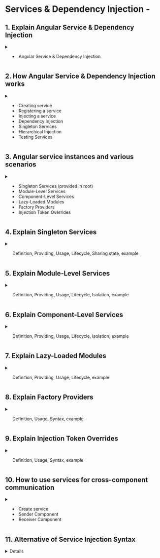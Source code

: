 # Services & Dependency Injection -

## 1. Explain Angular Service & Dependency Injection
<details>
   <summary>
   
   <ul>
     <li>Angular Service & Dependency Injection</li>
   </ul>
      
   </summary>
   
In Angular, a service is a TypeScript class that encapsulates functionality that can be shared across multiple parts of an application. Services are commonly used to perform tasks such as data fetching, business logic processing, authentication, logging, and more. They promote code reusability, modularity, and maintainability by centralizing common functionality that multiple components or modules may require.

Dependency injection (DI) is a design pattern used by Angular to manage the dependencies of a component or service. With DI, Angular's injector system automatically provides the necessary dependencies to a component or service when it is created, rather than requiring the component or service to create its dependencies directly. This makes components and services more modular and easier to test, as dependencies can be easily swapped out or mocked.

In simpler terms:

- **Service:** A service is a TypeScript class that provides a specific functionality or service to other parts of an Angular application.

- **Dependency Injection:** Dependency injection is a mechanism in Angular that automatically provides the necessary dependencies (services or other objects) to a component or service when it is created. This allows components and services to be decoupled from their dependencies, making them more modular, reusable, and testable.

In summary, services and dependency injection are fundamental concepts in Angular that promote code organization, reusability, and maintainability by allowing common functionality to be encapsulated in services and injected into components as needed.

![Screenshot 2024-03-31 at 9 42 39 PM](https://github.com/gauripatil/angular-complete-guide/assets/3206551/747a1b3a-f328-41c5-b268-e942e2ba1802)


</details>

## 2. How Angular Service & Dependency Injection works
<details>
   <summary>
   
   <ul>
     <li>Creating service</li>
     <li>Registering a service</li>
     <li>Injecting a service</li>
     <li>Dependency Injection</li>
     <li>Singleton Services</li>
     <li>Hierarchical Injection</li>
     <li>Testing Services</li>
   </ul>
      
   </summary>
   
In Angular, services are classes that are responsible for providing functionality that can be shared across components, directives, and other services within an application. They are commonly used for tasks such as data fetching, state management, authentication, logging, and more. Dependency injection (DI) is a design pattern used by Angular to provide services to components and other parts of the application.

Here's how service and dependency injection work in Angular:

### 1. Creating a Service:
You can create a service using the Angular CLI or manually by creating a TypeScript class with the `@Injectable()` decorator from `@angular/core`.

```typescript
import { Injectable } from '@angular/core';

@Injectable({
  providedIn: 'root'
})
export class DataService {
  getData() {
    return ['item1', 'item2', 'item3'];
  }
}
```

### 2. Registering a Service:
Angular provides various ways to register a service, such as providing it at the root level, in a specific module, or even at the component level.

- **Root level:** By providing the service in the `@Injectable()` decorator with `providedIn: 'root'`, Angular automatically registers the service at the root injector.

- **Module level:** You can provide the service in a specific module by adding it to the `providers` array of the module's metadata.

### 3. Injecting a Service:
You can inject a service into a component, directive, or another service by including it as a constructor parameter.

```typescript
import { Component } from '@angular/core';
import { DataService } from './data.service';

@Component({
  selector: 'app-example',
  template: `
    <ul>
      <li *ngFor="let item of items">{{ item }}</li>
    </ul>
  `
})
export class ExampleComponent {
  items: string[];

  constructor(private dataService: DataService) {
    this.items = this.dataService.getData();
  }
}
```

### 4. Dependency Injection:
Angular's dependency injection system automatically resolves and injects the required dependencies (services) into the constructor of a component or other injectable class. It provides a centralized way to manage and inject dependencies throughout the application, making it easier to maintain and test.

### 5. Singleton Services:
By default, services registered with `providedIn: 'root'` are singleton instances. Angular maintains a single instance of the service throughout the application and shares it wherever it's injected.

### 6. Hierarchical Injection:
Angular's DI system follows a hierarchical injection pattern, where services can be injected at different levels (root, module, component) and are inherited by child components.

### 7. Testing Services:
Angular's dependency injection makes it easy to write unit tests for services by providing mock implementations or using dependency injection tokens to replace real dependencies with test doubles.

Overall, services and dependency injection are core concepts in Angular that enable efficient sharing of functionality and data across different parts of an application while promoting modularity, testability, and maintainability.
</details>

## 3. Angular service instances and various scenarios

<details>
   <summary>
   
   <ul>
     <li>Singleton Services (provided in root)</li>
     <li>Module-Level Services</li>
     <li>Component-Level Services</li>
     <li>Lazy-Loaded Modules</li>
     <li>Factory Providers</li>
     <li>Injection Token Overrides</li>
   </ul>
      
   </summary>
   
In Angular, the number of instances of a service created and how they are handled depend on how the service is provided. Angular supports different methods of providing services, each affecting the lifecycle and sharing behavior of the service instances. Here's how Angular handles service instances in various scenarios:

1. **Singleton Services (provided in root)**:
   - When a service is provided at the root level (using the `providedIn: 'root'` syntax or `@Injectable({ providedIn: 'root' })` decorator), Angular creates a single instance of the service for the entire application.
   - This instance is shared across all components, directives, and other services that inject it.

2. **Module-Level Services**:
   - When a service is provided at the module level (by adding it to the `providers` array of a module), Angular creates a single instance of the service for the entire module.
   - This instance is shared among all components, directives, and other services within that module.

3. **Component-Level Services**:
   - When a service is provided at the component level (by adding it to the `providers` array of a component's metadata), Angular creates a new instance of the service for each instance of the component.
   - Each component gets its own instance of the service, isolated from other components.

4. **Lazy-Loaded Modules**:
   - When a module is lazy-loaded, Angular creates a new instance of any services provided at the module level.
   - This ensures that lazy-loaded modules have their own separate instances of services, maintaining encapsulation and isolation.

5. **Factory Providers**:
   - Angular allows services to be provided using factory functions, which can dynamically determine how instances are created.
   - By defining a factory provider, you can customize the creation and lifecycle of service instances based on specific criteria or conditions.

6. **Injection Token Overrides**:
   - Angular provides the ability to override service instances using injection tokens.
   - This allows you to replace a service instance with a different implementation or a mock instance, useful for testing or providing alternative implementations based on runtime conditions.

Overall, Angular's dependency injection system ensures that services are created and managed in a way that promotes modularity, encapsulation, and reusability. Depending on where and how a service is provided, Angular handles service instances accordingly to maintain the desired behavior and lifecycle throughout the application.

</details>

## 4. Explain Singleton Services
<details>
<summary>
      <ul>Definition, Providing, Usage, Lifecycle, Sharing state, example</ul>
</summary>

### Singleton Services (provided in root):
- **Definition**: 
  - A singleton service is a service for which Angular maintains a single instance throughout the application's lifecycle.
  - When a service is provided at the root level, Angular ensures that only one instance of that service is created and shared across the entire application.
- **Providing at the Root Level**:
  - You can provide a service at the root level by using the `providedIn: 'root'` syntax or by decorating the service class with `@Injectable({ providedIn: 'root' })`.
  - This is often considered a best practice for services that need to be shared across multiple components, directives, and services.
- **Usage**:
  - Once provided at the root level, the service instance is available for injection into any component, directive, or service throughout the application.
  - Components or other injectables that request the service will receive the same instance of the service.
- **Lifecycle**:
  - The singleton service instance is created when it is first injected or accessed within the application and persists until the application is closed or refreshed.
  - It remains in memory for the entire lifetime of the application.
- **Sharing State**:
  - Since there is only one instance of the service, any data or state stored within the service is shared across all components and services that inject it.
  - Changes to the service's state are immediately reflected in all parts of the application that use the service.
- **Example**:
  - ```typescript
    import { Injectable } from '@angular/core';

    @Injectable({
      providedIn: 'root'
    })
    export class DataService {
      data: any[];

      constructor() {
        this.data = [];
      }

      addData(item: any) {
        this.data.push(item);
      }

      getData() {
        return this.data;
      }
    }
    ```
  - In this example, `DataService` is a singleton service provided at the root level. It maintains a single instance of the `data` array, which can be accessed and modified by any component or service in the application.

By providing services as singletons at the root level, Angular ensures efficient sharing of functionality and state across different parts of the application while maintaining a clean and organized code structure.

</details>

## 5. Explain Module-Level Services
<details>
<summary>
      <ul>Definition, Providing, Usage, Lifecycle, Isolation, example</ul> 
</summary>

   Certainly! Let's dive deeper into point 2, which focuses on module-level services in Angular:

### Module-Level Services:
- **Definition**:
  - Module-level services are services provided within a specific Angular module.
  - When a service is provided at the module level, Angular creates a single instance of that service for the entire module.
- **Providing at the Module Level**:
  - You can provide a service at the module level by adding it to the `providers` array of the module's metadata.
  - Services provided at the module level are accessible to all components, directives, and other services within that module.
- **Usage**:
  - Once provided at the module level, the service instance is available for injection into any component, directive, or service within the same module.
  - Components or other injectables that request the service will receive the same instance of the service within that module.
- **Lifecycle**:
  - The module-level service instance is created when it is first injected or accessed within the module and persists as long as the module is loaded.
  - If the module is eagerly loaded, the service instance is created when the application starts. If the module is lazily loaded, the service instance is created when the module is first loaded.
- **Isolation**:
  - Services provided at the module level are isolated to the module in which they are provided.
  - They are not accessible to components, directives, or services in other modules unless explicitly imported and provided in those modules as well.
- **Example**:
  - ```typescript
    import { Injectable } from '@angular/core';

    @Injectable()
    export class LoggerService {
      log(message: string) {
        console.log(message);
      }
    }
    ```
  - ```typescript
    import { NgModule } from '@angular/core';
    import { CommonModule } from '@angular/common';
    import { LoggerService } from './logger.service';
    import { AppComponent } from './app.component';

    @NgModule({
      declarations: [
        AppComponent
      ],
      imports: [
        CommonModule
      ],
      providers: [LoggerService] // Provide LoggerService at the module level
    })
    export class AppModule { }
    ```
  - In this example, `LoggerService` is provided at the module level within the `AppModule`. It can be injected into any component, directive, or service within `AppModule`.

Module-level services are useful for providing functionality that is specific to a particular module and needs to be shared among multiple components or services within that module. They offer encapsulation and isolation, allowing modules to define their own set of services independently of other modules.

</details>



## 6. Explain Component-Level Services
<details>
<summary>
      <ul>Definition, Providing, Usage, Lifecycle, Isolation, example</ul> 
</summary>

   Certainly! Let's delve deeper into point 3, which focuses on component-level services in Angular:

### Component-Level Services:
- **Definition**:
  - Component-level services are services provided within a specific Angular component.
  - When a service is provided at the component level, Angular creates a new instance of that service for each instance of the component.
- **Providing at the Component Level**:
  - You can provide a service at the component level by adding it to the `providers` array of the component's metadata.
  - Services provided at the component level are scoped to the component and its child components. Each instance of the component gets its own instance of the service.
- **Usage**:
  - Once provided at the component level, the service instance is available for injection into the component and its child components.
  - Each component instance that requests the service will receive its own instance of the service.
- **Lifecycle**:
  - The component-level service instance is created when a new instance of the component is created and destroyed when the component is destroyed.
  - Each time the component is instantiated, a new instance of the service is created specifically for that instance of the component.
- **Isolation**:
  - Services provided at the component level are isolated to the component and its child components.
  - They are not accessible to other components, directives, or services outside of the component's scope.
- **Example**:
  - ```typescript
    import { Injectable } from '@angular/core';

    @Injectable()
    export class LoggerService {
      log(message: string) {
        console.log(message);
      }
    }
    ```
  - ```typescript
    import { Component } from '@angular/core';
    import { LoggerService } from './logger.service';

    @Component({
      selector: 'app-example',
      template: '<button (click)="log()">Log Message</button>',
      providers: [LoggerService] // Provide LoggerService at the component level
    })
    export class ExampleComponent {
      constructor(private logger: LoggerService) {}

      log() {
        this.logger.log('Message logged from ExampleComponent');
      }
    }
    ```
  - In this example, `LoggerService` is provided at the component level within `ExampleComponent`. Each instance of `ExampleComponent` will have its own instance of `LoggerService`.

Component-level services are useful for providing functionality that is closely tied to a specific component and does not need to be shared with other parts of the application. They offer encapsulation and isolation, allowing components to have their own private instances of services. This can be helpful for managing component-specific state or behavior.


</details>



## 7. Explain Lazy-Loaded Modules
<details>
<summary>
      <ul>Definition, Providing, Usage, Lifecycle, example</ul> 
</summary>

   Certainly! Let's explore point 4, which pertains to lazy-loaded modules in Angular:

### Lazy-Loaded Modules:
- **Definition**:
  - Lazy loading is a technique in Angular where modules are loaded asynchronously only when they are needed, rather than loading them all upfront when the application starts.
  - Lazy-loaded modules are modules that are loaded on demand, typically when a user navigates to a specific route associated with the lazy-loaded module.
- **Module-Level Services in Lazy-Loaded Modules**:
  - When a module is lazy-loaded, Angular creates a new instance of any services provided at the module level.
  - This ensures that lazy-loaded modules have their own separate instances of services, maintaining encapsulation and isolation.
- **Usage**:
  - Services provided at the module level within a lazy-loaded module are accessible to all components, directives, and other services within that module.
  - Each lazy-loaded module instance will have its own instance of the module-level services.
- **Lifecycle**:
  - The instance of module-level services within a lazy-loaded module is created when the module is first loaded.
  - Once created, the service instance persists as long as the lazy-loaded module remains loaded.
- **Example**:
  - ```typescript
    import { Injectable } from '@angular/core';

    @Injectable()
    export class DataService {
      getData() {
        return ['item1', 'item2', 'item3'];
      }
    }
    ```
  - ```typescript
    import { NgModule } from '@angular/core';
    import { CommonModule } from '@angular/common';
    import { RouterModule } from '@angular/router';
    import { LazyLoadedComponent } from './lazy-loaded.component';
    import { DataService } from './data.service';

    @NgModule({
      declarations: [
        LazyLoadedComponent
      ],
      imports: [
        CommonModule,
        RouterModule.forChild([
          { path: '', component: LazyLoadedComponent }
        ])
      ],
      providers: [DataService] // Provide DataService at the module level
    })
    export class LazyLoadedModule { }
    ```
  - In this example, `DataService` is provided at the module level within `LazyLoadedModule`. When `LazyLoadedModule` is lazy-loaded, Angular creates a new instance of `DataService`.

Lazy loading is a powerful optimization technique in Angular, as it helps reduce the initial bundle size and improve application startup performance by loading only the necessary code when it is needed. Services provided within lazy-loaded modules help maintain encapsulation and isolation, ensuring that lazy-loaded modules operate independently of each other.

</details>



## 8. Explain Factory Providers
<details>
<summary>
      <ul>Definition, Usage, Syntax, example</ul> 
</summary>

   Certainly! Let's elaborate on point 5, which concerns factory providers in Angular:

### Factory Providers:
- **Definition**:
  - Factory providers are a way to dynamically create service instances using factory functions.
  - Instead of providing a service class directly, you can provide a factory function that Angular calls to create the service instance.
- **Usage**:
  - Factory providers are useful when you need to customize the creation process of service instances based on specific conditions or parameters.
  - The factory function can determine how service instances are created, potentially allowing for different instances to be returned based on runtime conditions.
- **Syntax**:
  - You define a factory provider by using the `useFactory` property in the `providers` array of a module or component metadata.
  - The `useFactory` property specifies the factory function responsible for creating service instances.
- **Example**:
  - ```typescript
    import { Injectable } from '@angular/core';

    @Injectable()
    export class DataService {
      constructor(private prefix: string) {}

      getData() {
        return `${this.prefix}: Data`;
      }
    }
    ```
  - ```typescript
    import { NgModule } from '@angular/core';
    import { DataService } from './data.service';

    export function dataServiceFactory() {
      return new DataService('Factory');
    }

    @NgModule({
      providers: [
        { provide: DataService, useFactory: dataServiceFactory }
      ]
    })
    export class AppModule { }
    ```
  - In this example, a factory function `dataServiceFactory` is defined to create instances of the `DataService` class. The factory function returns a new instance of `DataService` with a specific prefix.

Factory providers give you flexibility in how service instances are created, allowing you to customize their instantiation process. They are particularly useful when you need to inject dependencies or configure service instances based on runtime conditions. This approach promotes modularity and testability by separating the service creation logic from its usage.

</details>



## 9. Explain Injection Token Overrides
<details>
<summary>
      <ul>Definition, Usage, Syntax, example</ul> 
</summary>

### Injection Token Overrides:
- **Definition**:
  - Injection token overrides allow you to replace the default implementation of a service with a different implementation or a mock instance.
  - This is useful for testing purposes or for providing alternative implementations of a service based on runtime conditions.
- **Usage**:
  - Angular uses injection tokens to identify dependencies when resolving them from the injector.
  - By providing a different implementation or value for an injection token, you can override the default behavior of a service.
- **Syntax**:
  - You can override the default implementation of a service by providing a different value for its injection token in the `providers` array of a module or component metadata.
  - Alternatively, you can use a `useClass`, `useExisting`, or `useValue` property to specify the alternative implementation or value.
- **Example**:
  - ```typescript
    import { Injectable, InjectionToken } from '@angular/core';

    export const LoggerServiceToken = new InjectionToken<LoggerService>('LoggerService');

    @Injectable()
    export class LoggerService {
      log(message: string) {
        console.log(message);
      }
    }
    ```
  - ```typescript
    import { NgModule } from '@angular/core';
    import { LoggerServiceToken, LoggerService } from './logger.service';
    import { MockLoggerService } from './mock-logger.service';

    @NgModule({
      providers: [
        { provide: LoggerServiceToken, useClass: MockLoggerService }
      ]
    })
    export class AppModule { }
    ```
  - In this example, the default implementation of `LoggerService` is replaced with `MockLoggerService` by providing a different value for the `LoggerServiceToken` injection token.

Injection token overrides give you fine-grained control over the dependencies of your Angular application, allowing you to replace or customize the behavior of services without modifying their implementation. This promotes flexibility and modularity, making it easier to test and maintain your codebase.

</details>

## 10. How to use services for cross-component communication
<details>
   <summary>
      <ul>
         <li>Create service</li>
         <li>Sender Component</li>
         <li>Receiver Component</li>
      </ul>
   </summary>
   In Angular, services are often used as intermediaries for cross-component communication. They provide a centralized way for components to interact with each other without directly coupling them together. Here's how you can use services for cross-component communication:

### 1. Define a Service:
Create a service that will handle the communication logic between components. This service will typically contain methods or properties to facilitate data exchange.

```typescript
import { Injectable } from '@angular/core';
import { Subject } from 'rxjs';

@Injectable({
  providedIn: 'root'
})
export class DataService {
  // Subject for sending data between components
  private dataSubject = new Subject<any>();

  // Observable to subscribe to for receiving data
  data$ = this.dataSubject.asObservable();

  // Method to send data to other components
  sendData(data: any) {
    this.dataSubject.next(data);
  }
}
```

### 2. Sender Component:
Inject the service into the sender component and call the appropriate method to send data.

```typescript
import { Component } from '@angular/core';
import { DataService } from './data.service';

@Component({
  selector: 'app-sender',
  template: `
    <button (click)="sendData()">Send Data</button>
  `
})
export class SenderComponent {
  constructor(private dataService: DataService) {}

  sendData() {
    const dataToSend = { message: 'Hello from sender component!' };
    this.dataService.sendData(dataToSend);
  }
}
```

### 3. Receiver Component:
Inject the service into the receiver component and subscribe to the observable to receive data.

```typescript
import { Component, OnDestroy } from '@angular/core';
import { DataService } from './data.service';
import { Subscription } from 'rxjs';

@Component({
  selector: 'app-receiver',
  template: `
    <div>{{ receivedData?.message }}</div>
  `
})
export class ReceiverComponent implements OnDestroy {
  receivedData: any;
  private dataSubscription: Subscription;

  constructor(private dataService: DataService) {
    // Subscribe to the data observable
    this.dataSubscription = this.dataService.data$.subscribe(data => {
      this.receivedData = data;
    });
  }

  ngOnDestroy() {
    // Unsubscribe to avoid memory leaks
    this.dataSubscription.unsubscribe();
  }
}
```

In this setup, when the sender component calls `sendData()` method on the `DataService`, the data is sent through the `dataSubject`. Any component that is subscribed to the `data$` observable will receive this data and can react accordingly. This way, components remain decoupled and can communicate without direct dependencies on each other. Additionally, the use of observables ensures that components are updated asynchronously when new data is received.
</details>


## 11. Alternative of Service Injection Syntax
<details>
   
Injecting services (or, in general: dependencies) into components via the constructor functions is the most common way of perform such injections. You'll see this approach in most Angular projects you'll be working on.

However, there also is an alternative way of injecting dependencies: Via Angular's inject() function.

Instead of injecting LoggingService like this:
```
@Component(...)
export class AccountComponent {
  // @Input() & @Output() code as shown in the previous lecture
 
  constructor(private loggingService: LoggingService) {}
}
```
you could inject it like this, by using the inject() function:

```
import { Component, Input, Output, inject } from '@angular/core'; // <- Add inject import
 
@Component(...)
export class AccountComponent {
  // @Input() & @Output() code as shown in the previous lecture
  private loggingService?: LoggingService; // <- must be added
 
  constructor() {
    this.loggingService = inject(LoggingService);
  }
}
```
It's totally up to you, which approach you prefer. In this course (and, as mentioned, in most projects), we'll use the constructor approach.
</details>
